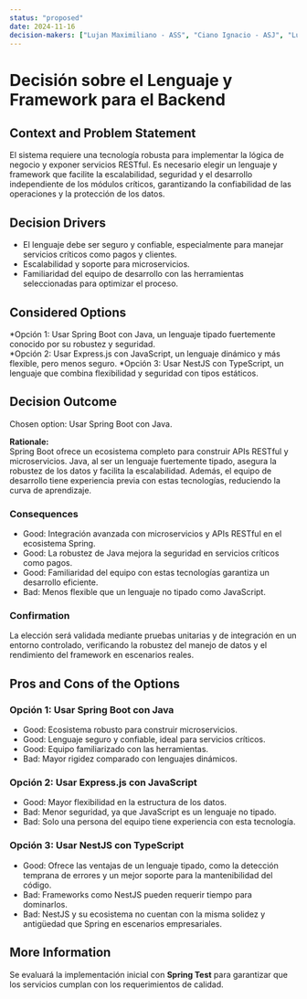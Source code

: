 ```yaml
---
status: "proposed"  
date: 2024-11-16  
decision-makers: ["Lujan Maximiliano - ASS", "Ciano Ignacio - ASJ", "Lujan Nicolas - ASC"]  
---
```


# Decisión sobre el Lenguaje y Framework para el Backend  

## Context and Problem Statement  

El sistema requiere una tecnología robusta para implementar la lógica de negocio y exponer servicios RESTful. Es necesario elegir un lenguaje y framework que facilite la escalabilidad, seguridad y el desarrollo independiente de los módulos críticos, garantizando la confiabilidad de las operaciones y la protección de los datos.  

## Decision Drivers  

* El lenguaje debe ser seguro y confiable, especialmente para manejar servicios críticos como pagos y clientes.  
* Escalabilidad y soporte para microservicios.  
* Familiaridad del equipo de desarrollo con las herramientas seleccionadas para optimizar el proceso.  

## Considered Options  

*Opción 1: Usar Spring Boot con Java, un lenguaje tipado fuertemente conocido por su robustez y seguridad.  
*Opción 2: Usar Express.js con JavaScript, un lenguaje dinámico y más flexible, pero menos seguro. 
*Opción 3: Usar NestJS con TypeScript, un lenguaje que combina flexibilidad y seguridad con tipos estáticos.

## Decision Outcome  

Chosen option: Usar Spring Boot con Java.

**Rationale:**  
Spring Boot ofrece un ecosistema completo para construir APIs RESTful y microservicios. Java, al ser un lenguaje fuertemente tipado, asegura la robustez de los datos y facilita la escalabilidad. Además, el equipo de desarrollo tiene experiencia previa con estas tecnologías, reduciendo la curva de aprendizaje.  

### Consequences  

* Good: Integración avanzada con microservicios y APIs RESTful en el ecosistema Spring.  
* Good: La robustez de Java mejora la seguridad en servicios críticos como pagos.  
* Good: Familiaridad del equipo con estas tecnologías garantiza un desarrollo eficiente.  
* Bad: Menos flexible que un lenguaje no tipado como JavaScript.  

### Confirmation  

La elección será validada mediante pruebas unitarias y de integración en un entorno controlado, verificando la robustez del manejo de datos y el rendimiento del framework en escenarios reales.  

## Pros and Cons of the Options  

### Opción 1: Usar Spring Boot con Java  

* Good: Ecosistema robusto para construir microservicios.  
* Good: Lenguaje seguro y confiable, ideal para servicios críticos.  
* Good: Equipo familiarizado con las herramientas.  
* Bad: Mayor rigidez comparado con lenguajes dinámicos.  

### Opción 2: Usar Express.js con JavaScript  

* Good: Mayor flexibilidad en la estructura de los datos.  
* Bad: Menor seguridad, ya que JavaScript es un lenguaje no tipado.  
* Bad: Solo una persona del equipo tiene experiencia con esta tecnología.  

### Opción 3: Usar NestJS con TypeScript
* Good: Ofrece las ventajas de un lenguaje tipado, como la detección temprana de errores y un mejor soporte para la mantenibilidad del código.
* Bad: Frameworks como NestJS pueden requerir tiempo para dominarlos.
* Bad: NestJS y su ecosistema no cuentan con la misma solidez y antigüedad que Spring en escenarios empresariales.

## More Information  

Se evaluará la implementación inicial con **Spring Test** para garantizar que los servicios cumplan con los requerimientos de calidad.
